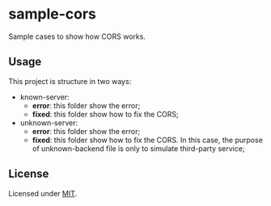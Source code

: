 # sample-cors

Sample cases to show how CORS works.

## Usage

This project is structure in two ways:
* known-server:
  * **error**: this folder show the error;
  * **fixed**: this folder show how to fix the CORS;
* unknown-server:
  * **error**: this folder show the error;
  * **fixed**: this folder show how to fix the CORS. In this case, the purpose of unknown-backend file is only to simulate
third-party service;

## License

Licensed under [MIT](./LICENSE).
